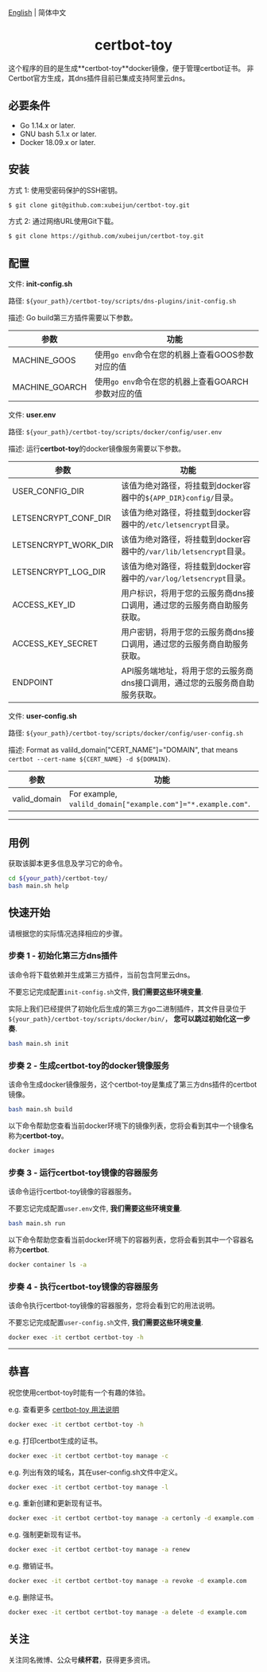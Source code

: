[English](README.md) | 简体中文


<h1 align="center">certbot-toy</h1>
这个程序的目的是生成**certbot-toy**docker镜像，便于管理certbot证书。
非Certbot官方生成，其dns插件目前已集成支持阿里云dns。

## 必要条件

- Go 1.14.x or later.
- GNU bash 5.1.x or later.
- Docker 18.09.x or later.

## 安装

方式 1: 使用受密码保护的SSH密钥。
```sh
$ git clone git@github.com:xubeijun/certbot-toy.git
```

方式 2: 通过网络URL使用Git下载。
```sh
$ git clone https://github.com/xubeijun/certbot-toy.git
```

## 配置

文件: **init-config.sh**

路径: `${your_path}/certbot-toy/scripts/dns-plugins/init-config.sh`

描述: Go build第三方插件需要以下参数。

参数  | 功能
--      | ----------
 MACHINE_GOOS   | 使用`go env`命令在您的机器上查看GOOS参数对应的值
 MACHINE_GOARCH | 使用`go env`命令在您的机器上查看GOARCH参数对应的值


文件: **user.env**

路径: `${your_path}/certbot-toy/scripts/docker/config/user.env`

描述: 运行**certbot-toy**的docker镜像服务需要以下参数。

参数  | 功能
--      | ----------
 USER_CONFIG_DIR   | 该值为绝对路径，将挂载到docker容器中的`${APP_DIR}config/`目录。
 LETSENCRYPT_CONF_DIR   | 该值为绝对路径，将挂载到docker容器中的`/etc/letsencrypt`目录。
 LETSENCRYPT_WORK_DIR   | 该值为绝对路径，将挂载到docker容器中的`/var/lib/letsencrypt`目录。
 LETSENCRYPT_LOG_DIR   | 该值为绝对路径，将挂载到docker容器中的`/var/log/letsencrypt`目录。
 ACCESS_KEY_ID   | 用户标识，将用于您的云服务商dns接口调用，通过您的云服务商自助服务获取。
 ACCESS_KEY_SECRET   | 用户密钥，将用于您的云服务商dns接口调用，通过您的云服务商自助服务获取。
 ENDPOINT   | API服务端地址，将用于您的云服务商dns接口调用，通过您的云服务商自助服务获取。

文件: **user-config.sh**

路径: `${your_path}/certbot-toy/scripts/docker/config/user-config.sh`

描述: Format as valild_domain["CERT_NAME"]="DOMAIN", that means `certbot --cert-name ${CERT_NAME} -d ${DOMAIN}`.

参数  | 功能
--      | ----------
 valid_domain   | For example, `valild_domain["example.com"]="*.example.com"`.

 ---

## 用例

获取该脚本更多信息及学习它的命令。

```sh
cd ${your_path}/certbot-toy/
bash main.sh help
```

## 快速开始

请根据您的实际情况选择相应的步骤。

### 步奏 1 - 初始化第三方dns插件

该命令将下载依赖并生成第三方插件，当前包含阿里云dns。

不要忘记完成配置`init-config.sh`文件, **我们需要这些环境变量**.

实际上我们已经提供了初始化后生成的第三方go二进制插件，其文件目录位于`${your_path}/certbot-toy/scripts/docker/bin/`， **您可以跳过初始化这一步奏**.

```sh
bash main.sh init
```

### 步奏 2 - 生成certbot-toy的docker镜像服务

该命令生成docker镜像服务，这个certbot-toy是集成了第三方dns插件的certbot镜像。

```sh
bash main.sh build
```

以下命令帮助您查看当前docker环境下的镜像列表，您将会看到其中一个镜像名称为**certbot-toy**。
```sh
docker images

```

### 步奏 3 - 运行certbot-toy镜像的容器服务

该命令运行certbot-toy镜像的容器服务。

不要忘记完成配置`user.env`文件, **我们需要这些环境变量**.

```sh
bash main.sh run
```

以下命令帮助您查看当前docker环境下的容器列表，您将会看到其中一个容器名称为**certbot**.
```sh
docker container ls -a

```

### 步奏 4 - 执行certbot-toy镜像的容器服务

该命令执行certbot-toy镜像的容器服务，您将会看到它的用法说明。

不要忘记完成配置`user-config.sh`文件, **我们需要这些环境变量**.

```sh
docker exec -it certbot certbot-toy -h
```

---

## 恭喜

祝您使用certbot-toy时能有一个有趣的体验。

e.g. 查看更多 [certbot-toy 用法说明](./scripts/docker/docs/help/manage-zh-Hans-CN.txt)

```sh
docker exec -it certbot certbot-toy -h
```

e.g. 打印certbot生成的证书。

```sh
docker exec -it certbot certbot-toy manage -c
```

e.g. 列出有效的域名，其在user-config.sh文件中定义。

```sh
docker exec -it certbot certbot-toy manage -l
```

e.g. 重新创建和更新现有证书。

```sh
docker exec -it certbot certbot-toy manage -a certonly -d example.com -p aliyun
```

e.g. 强制更新现有证书。

```sh
docker exec -it certbot certbot-toy manage -a renew
```

e.g. 撤销证书。

```sh
docker exec -it certbot certbot-toy manage -a revoke -d example.com
```

e.g. 删除证书。

```sh
docker exec -it certbot certbot-toy manage -a delete -d example.com
```

## 关注
关注同名微博、公众号**续杯君**，获得更多资讯。
